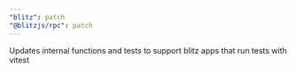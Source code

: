 ```yaml
---
"blitz": patch
"@blitzjs/rpc": patch
---
```


Updates internal functions and tests to support blitz apps that run tests with vitest
